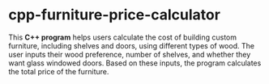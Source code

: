 # cpp-furniture-price-calculator
This **C++ program** helps users calculate the cost of building custom furniture, including shelves and doors, using different types of wood. The user inputs their wood preference, number of shelves, and whether they want glass windowed doors. Based on these inputs, the program calculates the total price of the furniture.
